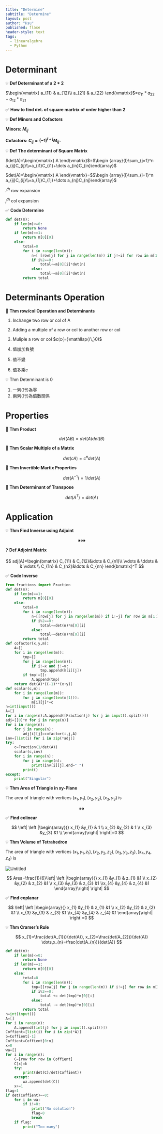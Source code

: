 ```yaml
---
title: "Determine"
subtitle: "Determine"
layout: post
author: "Hsu"
published: flase
header-style: text
tags:
  - linearalgebra
  - Python
---
```

<head>
    <script src="https://cdn.mathjax.org/mathjax/latest/MathJax.js?config=TeX-AMS-MML_HTMLorMML" type="text/javascript"></script>
    <script type="text/x-mathjax-config">
        MathJax.Hub.Config({
            tex2jax: {
            skipTags: ['script', 'noscript', 'style', 'textarea', 'pre'],
            inlineMath: [['$','$']]
            }
        });
    </script>
</head>

# Determinant



💡 **Def Determinant of a $2*2$**

$\begin{vmatrix}
   a_{11} & a_{12}\\
   a_{21} & a_{22}
\end{vmatrix}$$=$$a_{11}*a_{22}-a_{12}*a_{21}$



✅ **How to find det. of square martrix of order higher than 2**





💡 **Def Minors and Cofactors**

**Minors: $M_{ij}$**

**Cofactors: $C_{ij}$$= (-1)^{i+j}M_{ij}$．**






💡 **Def The determinant of Square Matrix**



$det(A)=\begin{vmatrix}
   A
\end{vmatrix}$=$\begin {array}{l}\sum_{j=1}^n a_{ij}C_{ij}\\=a_{i1}C_{i1}+\dots a_{in}C_{in}\end{array}$

$det(A)=\begin{vmatrix}
   A
\end{vmatrix}=$$\begin {array}{l}\sum_{i=1}^n a_{ij}C_{ij}\\=a_{1j}C_{1j}+\dots a_{nj}C_{nj}\end{array}$

$i^{th}$ row expansion

$j^{th}$ col expansion


✅ **Code Determine**

```python
def det(m):
    if len(m)<=0:
        return None
    if len(m)==1:
        return m[0][0]
    else:
        total=0
        for i in range(len(m)):
            n=[ [row[j] for j in range(len(m)) if j!=i] for row in m[1:]]
            if i%2==0:
                total+=m[0][i]*det(n)
            else:
                total-=m[0][i]*det(n)
        return total
```







# Determinants Operation


📢 **Thm row/col Operation and Determinants**

1. Inchange two row or col of A 
2. Adding a multiple of a row or col to another row or col 
3. Muliple a row or col $c(c{=}\mathllap{/\,}0)$

1. 值加加負號
2. 值不變
    
    
3. 值多乘c


💡 Thm  Determinant is 0

1. 一列(行)為零
2. 兩列(行)為倍數關係


# Properties


📢 **Thm Product**

$$
det(AB)=det(A)det(B)
$$

📢 **Thm** **Scalar Multiple of a Matrix**

$$
det(cA)=c^n det(A)
$$


📢 **Thm** **Invertible Martix Properties**

$$
det(A^{-1})=1/det(A)
$$


📢 **Thm Determinant of Transpose**

$$
det(A^{T})=det(A)
$$



# Application


💡 **Thm Find Inverse using Adjoint**

$$
⁍⁍⁍
$$


❓ **Def Adjoint Matrix**

$$
adj(A)=\begin{bmatrix}
C_{11} & C_{12}&\dots & C_{n1}\\
\vdots & \ddots &  & \vdots \\ C_{1n} & C_{n2}&\dots & C_{nn}
\end{bmatrix}^T
$$


✅ **Code Inverse**

```python
from fractions import Fraction
def det(m):
    if len(m)==1:
        return m[0][0]
    else:
        total=0
        for i in range(len(m)):
            n=[[row[j] for j in range(len(m)) if i!=j] for row in m[1:]]
            if i%2==0:
                total+=det(n)*m[0][i]
            else:
                total-=det(n)*m[0][i]
        return total
def cofactor(x,y,m):
    A=[]
    for i in range(len(m)):
        tmp=[]
        for j in range(len(m)):
            if i!=x and j!=y:
                tmp.append(m[i][j])
        if tmp!=[]:
            A.append(tmp)
    return det(A)*((-1)**(x+y))
def scalar(c,m):
    for i in range(len(m)):
        for j in range(len(m[1])):
            m[i][j]*=c
n=int(input())
A=[]
for i in range(n):A.append([Fraction(j) for j in input().split()])
adj=[[0]*n for i in range(n)]
for i in range(n):
    for j in range(n):
        adj[i][j]=cofactor(i,j,A)
inv=[list(i) for i in zip(*adj)]
try:
    c=Fraction(1/det(A))
    scalar(c,inv)
    for i in range(n):
        for j in range(n):
            print(inv[i][j],end=" ")
        print()
except:
    print("Singular")
```

💡 **Thm Area of Triangle in xy-Plane**

The area of triangle with vertices $(x_{1},y_{1}),(x_{2},y_{2}),(x_{3},y_{3})$ is

$$
⁍⁍
$$


✅ **Find colinear**



$$
\left| \left |\begin{array}{}      x_{1} &y_{1}   & 1 \\
x_{2} &y_{2} & 1  \\
x_{3} &y_{3} &1 \\
\end{array}\right|  \right|=0
$$

💡 **Thm Volume of Tetrahedron**

The area of triangle with vertices $(x_{1},y_{1},z_{1}),(x_{2},y_{2},z_{2}),(x_{3},y_{3},z_{3}),(x_{4},y_{4},z_{4})$ is

![Untitled](Determine%203bdbe917a324402db46ee3e2071dbd15/Untitled%202.png)

$$
Area=\frac{1}{6}\left| \left |\begin{array}{}      x_{1} &y_{1}   & z_{1} &1 \\
x_{2} &y_{2} & z_{2} &1  \\
x_{3} &y_{3} & z_{3} &1 \\x_{4} &y_{4} & z_{4} &1
\end{array}\right|  \right|
$$


✅ **Find coplanar**



$$
\left| \left |\begin{array}{}      x_{1} &y_{1}   & z_{1} &1 \\
x_{2} &y_{2} & z_{2} &1  \\
x_{3} &y_{3} & z_{3} &1 \\x_{4} &y_{4} & z_{4} &1
\end{array}\right|  \right|=0
$$


💡 **Thm Cramer’s Rule**



$$
x_{1}=\frac{det(A_{1})}{det(A)}, x_{2}=\frac{det(A_{2})}{det(A)} \dots,x_{n}=\frac{det(A_{n})}{det(A)}
$$

```python
def det(m):
    if len(m)<=0:
        return None
    if len(m)==1:
        return m[0][0]
    else:
        total=0
        for i in range(len(m)):
            tmp=[[row[j] for j in range(len(m)) if i!=j] for row in m[1:]]
            if i%2==0:
                total += det(tmp)*m[0][i]
            else:
                total -= det(tmp)*m[0][i]
        return total
n=int(input())
A=[]
for i in range(n):
    A.append([int(j) for j in input().split()])
Coffient=[list(i) for i in zip(*A)]
b=Coffient[-1]
Coffient=Coffient[0:n]
x=0
wa=[]
for i in range(n):
    C=[row for row in Coffient]
    C[x]=b
    try:
        print(det(C)/det(Coffient))
    except:
        wa.append(det(C))
    x+=1
flag=1
if det(Coffient)==0:
    for i in wa:
        if i!=0:
            print("No solution")
            flag=0
            break
    if flag:
        print("Too many")
```

